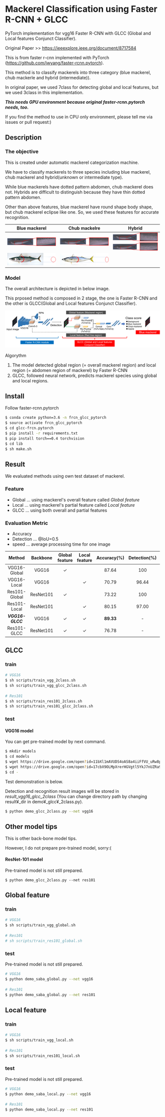 # Mackerel Classification using Faster R-CNN + GLCC

PyTorch implementation for vgg16 Faster R-CNN with GLCC (Global and Local features Conjunct Classifier).

Original Paper >> https://ieeexplore.ieee.org/document/8717584

This is from faster r-cnn implemented with PyTorch (https://github.com/jwyang/faster-rcnn.pytorch).

This method is to classify mackerels into three category (blue mackerel, chub mackerle and hybrid (intermediate)).

In original paper, we used 7class for detecting global and local features, but we used 3class in this implementation.

***This needs GPU environment because original faster-rcnn.pytorch needs, too.***

If you find the method to use in CPU only environment, please tell me via issues or pull request:)

## Description

### The objective

This is created under automatic mackerel categorization machine.

We have to classify mackerels to three species including blue mackerel, chub mackerel and hybrid(unknown or intermediate type).

While blue mackerels have dotted pattern abdomen, chub mackerel does not. Hybrids are difficult to distinguish because they have thin dotted pattern abdomen.

Other than above features, blue mackerel have round shape body shape, but chub mackerel eclipse like one. So, we used these features for accurate recognition.

| Blue mackerel | Chub mackelre | Hybrid |
|:---:|:---:|:---:|
|![](assets/blue_mackerel.png)|![](assets/chub_mackerel.png)| ![](assets/hybrid_mackerel.png)
|![](assets/goma_body.png) | ![](assets/masaba_body.png)| |



### Model

The overall architecture is depicted in below image.

This prposed method is composed in 2 stage, the one is Faster R-CNN and the other is GLCC(Global and Local features Conjunct Classifier).

![](assets/sabaster_rcnn.png)

Algorythm

1. The model detected global region (= overall mackerel region) and local region (= abdomen region of mackerel) by Faster R-CNN
2. GLCC, followed neural network, predicts mackerel species using global and local regions.


## Install

Follow faster-rcnn.pytorch

```bash
$ conda create python=3.6 -n frcn_glcc_pytorch
$ source activate frcn_glcc_pytorch
$ cd glcc-frcn.pytorch
$ pip install -r requirements.txt
$ pip install torch==0.4 torchvision
$ cd lib
$ sh make.sh
```

## Result

We evaluated methods using own test dataset of mackerel.

### Feature
- Global ... using mackerel's overall feature called *Global feature*
- Local ... using mackerel's partial feature called *Local feature*
- GLCC ... using both overall and partial features

### Evaluation Metric
- Accuracy
- Detection ... @IoU=0.5
- speed ... average processing time for one image


| Method | Backbone | Global feature | Local feature | Accuracy(%) | Detection(%) | speed[sec] |
| :---:|:---:|:---:|:---:|:---:|:---:|:---:|
| VGG16-Global  | VGG16     | ✓ |   | 87.64 | 100 | 0.1144 |
| VGG16-Local   | VGG16     |   | ✓ | 70.79 | 96.44 | 0.1166 |
| Res101-Global | ResNet101 | ✓ |   | 73.22 | 100 | 0.1120 |
| Res101-Local  | ResNet101 |   | ✓ | 80.15 | 97.00 | 0.1142 |
| ***VGG16-GLCC***    | VGG16     | ✓ | ✓ | **89.33** |   -  | 0.1479 |
| Res101-GLCC   | ResNet101 | ✓ | ✓ | 76.78 |   -  | 0.1452 |


## GLCC 

### train
```bash
# VGG16
$ sh scripts/train_vgg_2class.sh
$ sh scripts/train_vgg_glcc_2class.sh

# Res101
$ sh scripts/train_res101_2class.sh
$ sh scripts/train_res101_glcc_2class.sh
```

### test

#### VGG16 model

You can get pre-trained model by next command.

```bash
$ mkdir models
$ cd models
$ wget https://drive.google.com/open?id=11bXl1mAVUDS4oAS8a4iiFfVU_uRw8px_ -O glcc_1_100_833.pth
$ wget https://drive.google.com/open?id=17cbX9OLMpXrerHGVgtl5YkJ7nUZRa967 -O glcc_faster_rcnn_1_100_833.pth
$ cd -
```

Test demonstration is below.

Detection and recognition result images will be stored in *result_vgg16_glcc_2class* (You can change directory path by changing result¥_dir in demo¥_glcc¥_2class.py).

```bash
$ python demo_glcc_2class.py --net vgg16
```


## Other model tips

This is other back-bone model tips.

However, I do not prepare pre-trained model, sorry:(

#### ResNet-101 model

Pre-trained model is not still prepared.

```
$ python demo_glcc_2class.py --net res101
```

## Global feature
### train

```bash
# VGG16
$ sh scripts/train_vgg_global.sh

# Res101
# sh scripts/train_res101_global.sh
```

### test

Pre-trained model is not still prepared.

```bash
# VGG16
$ python demo_saba_global.py --net vgg16

# Res101
$ python demo_saba_global.py --net res101
```

## Local feature
### train

```bash
# VGG16
$ sh scripts/train_vgg_local.sh

# Res101
$ sh scripts/train_res101_local.sh
```

### test

Pre-trained model is not still prepared.

```bash
# VGG16
$ python demo_saba_local.py --net vgg16

# Res101
$ python demo_saba_local.py --net res101
```

